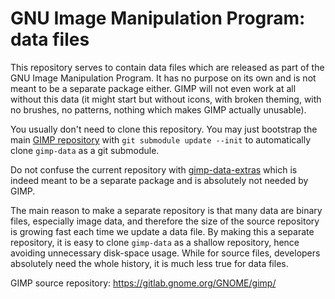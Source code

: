 # GNU Image Manipulation Program: data files

This repository serves to contain data files which are released as part of the
GNU Image Manipulation Program. It has no purpose on its own and is not meant to
be a separate package either. GIMP will not even work at all without this data
(it might start but without icons, with broken theming, with no brushes, no
patterns, nothing which makes GIMP actually unusable).

You usually don't need to clone this repository. You may just bootstrap
the main [GIMP repository](https://gitlab.gnome.org/GNOME/gimp/) with
`git submodule update --init` to automatically clone `gimp-data` as a
git submodule.

Do not confuse the current repository with
[gimp-data-extras](https://gitlab.gnome.org/GNOME/gimp-data-extras) which is
indeed meant to be a separate package and is absolutely not needed by GIMP.

The main reason to make a separate repository is that many data are binary
files, especially image data, and therefore the size of the source repository is
growing fast each time we update a data file. By making this a separate
repository, it is easy to clone `gimp-data` as a shallow repository, hence
avoiding unnecessary disk-space usage. While for source files, developers
absolutely need the whole history, it is much less true for data files.

GIMP source repository: https://gitlab.gnome.org/GNOME/gimp/
